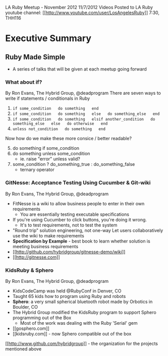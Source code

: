 LA Ruby Meetup - November 2012
11/7/2012
Videos Posted to LA Ruby youtube channel: [[http://www.youtube.com/user/LosAngelesRuby]]
7:30, THH116

# Executive Summary

## Ruby Made Simple
- A series of talks that will be given at each meetup going forward

### What about if?
By Ron Evans, The Hybrid Group, @deadprogram
There are seven ways to write if statements / conditionals in Ruby
1.  `if some_condition  
        do something  
    end`
2.  `if some_condition  
        do something  
    else  
        do something_else  
    end`
3.  `if some_condition  
        do something  
    elsif another_condition  
        do something_else  
    else  
        do otherwise  
    end`
4.  `unless not_condition  
        do something  
    end`
    
Now how do we make these more consice / better readable?

5.  do something if some_condition
6.  do something unless some_condition
    - ie. raise "error" unless valid?
7.  some_condition ? do_something_true : do_something_false
    - ternary operator

### GitNesse: Acceptance Testing Using Cucumber & Git-wiki
By Ron Evans, The Hybrid Group, @deadprogram
- FitNesse is a wiki to allow business people to enter in their own requirements
    - You are essentially testing executable specifications
- If you're using Cucumber to click buttons, you're doing it wrong.
    - It's to test requirements, not to test the system
- "Round trip" solution engineering, not one-way
    Let users collaboratively use the wiki to make requirements
- **Specification by Example** - best book to learn whether solution is meeting business requirements
- [[http://github.com/hybridgroup/gitnesse-demo/wiki]]
- [[http://gitnesse.com]]

### KidsRuby & Sphero
By Ron Evans, The Hybrid Group, @deadprogram
- KidsCodeCamp was held @RubyConf in Denver, CO
- Taught 65 kids how to program using Ruby and robots   
- **Sphero**: a very small spherical bluetooth robot made by Orbotics in Boulder, CO
- The Hybrid Group modified the KidsRuby program to support Sphero programming out of the Box
    - Most of the work was dealing with the Ruby 'Serial' gem
- [[gosphero.com]]
- [[kidsruby.com]] - now Sphero compatible out of the box

[[http://www.github.com/hybridgroup]] - the organization for the projects mentioned above

##

